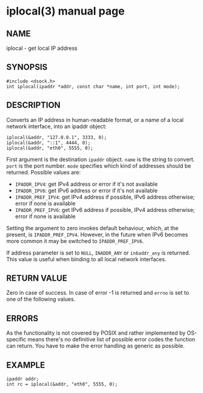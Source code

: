 # iplocal(3) manual page

## NAME

iplocal - get local IP address

## SYNOPSIS

```
#include <dsock.h>
int iplocal(ipaddr *addr, const char *name, int port, int mode);
```

## DESCRIPTION

Converts an IP address in human-readable format, or a name of a local network interface, into an ipaddr object:

```
iplocal(&addr, "127.0.0.1", 3333, 0);
iplocal(&addr, "::1", 4444, 0);
iplocal(&addr, "eth0", 5555, 0);
```

First argument is the destination `ipaddr` object. `name` is the string to convert. `port` is the port number. `mode` specifies which kind of addresses should be returned. Possible values are:

* `IPADDR_IPV4`: get IPv4 address or error if it's not available
* `IPADDR_IPV6`: get IPv6 address or error if it's not available
* `IPADDR_PREF_IPV4`: get IPv4 address if possible, IPv6 address otherwise; error if none is available
* `IPADDR_PREF_IPV6`: get IPv6 address if possible, IPv4 address otherwise; error if none is available

Setting the argument to zero invokes default behaviour, which, at the present, is `IPADDR_PREF_IPV4`. However, in the future when IPv6 becomes more common it may be switched to `IPADDR_PREF_IPV6`.

If address parameter is set to `NULL`, `INADDR_ANY` or `in6addr_any` is returned. This value is useful when binding to all local network interfaces.

## RETURN VALUE

Zero in case of success. In case of error -1 is returned and `errno` is set to one of the following values.

## ERRORS

As the functionality is not covered by POSIX and rather implemented by OS-specific means there's no definitive list of possible error codes the function can return. You have to make the error handling as generic as possible.

## EXAMPLE

```
ipaddr addr;
int rc = iplocal(&addr, "eth0", 5555, 0);
```


